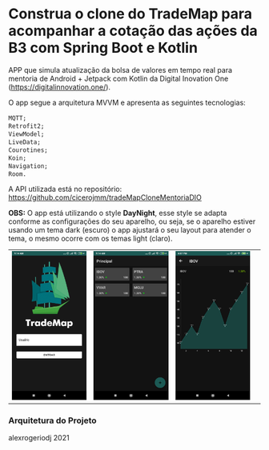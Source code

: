# Construa o clone do TradeMap para acompanhar a cotação das ações da B3 com Spring Boot e Kotlin

APP que simula atualização da bolsa de valores em tempo real para mentoria de Android + Jetpack com Kotlin da Digital Inovation One (https://digitalinnovation.one/).

O app segue a arquitetura MVVM e apresenta as seguintes tecnologias:

    MQTT;
    Retrofit2;
    ViewModel;
    LiveData;
    Courotines;
    Koin;
    Navigation;
    Room.

A API utilizada está no repositório: https://github.com/cicerojmm/tradeMapCloneMentoriaDIO

**OBS:** O app está utilizando o style **DayNight**, esse style se adapta conforme as configurações do seu aparelho, ou seja, se o aparelho estiver usando um tema dark (escuro) o app ajustará o seu layout para atender o tema, o mesmo ocorre com os temas light (claro).

| | | | |
|:-------------------------:|:-------------------------:|:-------------------------:|:-------------------------:|
|<img width="1604" alt="login" src="https://github.com/joaooab/tradeMapCloneDIO-Android/blob/master/trademaplogin.jpg"> | <img width="1604" alt="lista" src="https://github.com/joaooab/tradeMapCloneDIO-Android/blob/master/trademaplista.jpg">|<img width="1604" alt="detalhes" src="https://github.com/joaooab/tradeMapCloneDIO-Android/blob/master/trademapdetalhes.jpg"> |

### Arquitetura do Projeto
alexrogeriodj 2021

